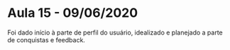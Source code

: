 # Aula 15 - 09/06/2020

Foi dado início à parte de perfil do usuário, idealizado e planejado a parte de conquistas e feedback.